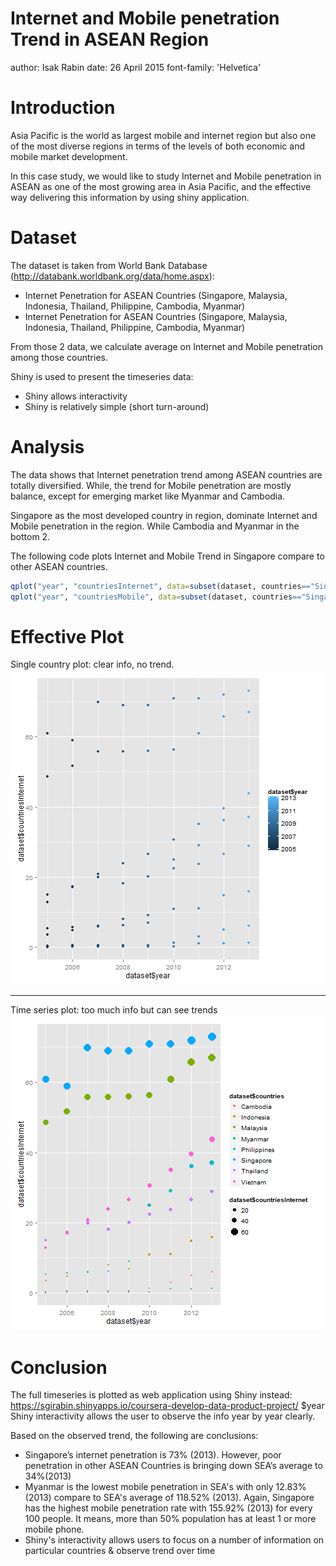 Internet and Mobile penetration Trend in ASEAN Region
========================================================
author: Isak Rabin
date: 26 April 2015
font-family: 'Helvetica'

Introduction
========================================================

Asia Pacific is the world as largest mobile and internet region but also one of the most diverse regions in terms of the levels of both economic and mobile market development. 

In this case study, we would like to study Internet and Mobile penetration in ASEAN as one of the most growing area in Asia Pacific, and the effective way delivering this information by using shiny application.


Dataset
========================================================

The dataset is taken from World Bank Database (http://databank.worldbank.org/data/home.aspx):
* Internet Penetration for ASEAN Countries (Singapore, Malaysia, Indonesia, Thailand, Philippine, Cambodia, Myanmar)
* Internet Penetration for ASEAN Countries (Singapore, Malaysia, Indonesia, Thailand, Philippine, Cambodia, Myanmar)

From those 2 data, we calculate average on Internet and Mobile penetration among those countries.

Shiny is used to present the timeseries data:
* Shiny allows interactivity
* Shiny is relatively simple (short turn-around)


Analysis
========================================================

The data shows that Internet penetration trend among ASEAN countries are totally diversified.
While, the trend for Mobile penetration are mostly balance, except for emerging market like Myanmar and Cambodia.

Singapore as the most developed country in region, dominate Internet and Mobile penetration in the region.
While Cambodia and Myanmar in the bottom 2.

The following code plots Internet and Mobile Trend in Singapore compare to other ASEAN countries.



```r
qplot("year", "countriesInternet", data=subset(dataset, countries=="Singapore"))
qplot("year", "countriesMobile", data=subset(dataset, countries=="Singapore"))
```


Effective Plot
========================================================

Single country plot: clear info, no trend.
![plot of chunk unnamed-chunk-3](presentation-figure/unnamed-chunk-3-1.png) 

***

Time series plot: too much info but can see trends
![plot of chunk unnamed-chunk-4](presentation-figure/unnamed-chunk-4-1.png) 


Conclusion
========================================================

The full timeseries is plotted as web application using Shiny instead:
https://sgirabin.shinyapps.io/coursera-develop-data-product-project/
$year
Shiny interactivity allows the user to observe the info year by year clearly.

Based on the observed trend, the following are conclusions:
* Singapore’s internet penetration is 73% (2013). However, poor penetration in other ASEAN Countries is bringing down SEA’s average to 34%(2013)
* Myanmar is the lowest mobile penetration in SEA's with only 12.83% (2013) compare to SEA's average of 118.52% (2013). Again, Singapore has the highest mobile penetration rate with 155.92% (2013) for every 100 people. It means, more than 50% population has at least 1 or more mobile phone.
* Shiny's interactivity allows users to focus on a number of information on particular countries & observe trend over time

